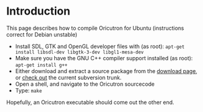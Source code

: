 # Introduction #

This page describes how to compile Oricutron for Ubuntu (instructions correct for Debian unstable)

  * Install SDL, GTK and OpenGL developer files with (as root):
`apt-get install libsdl-dev libgtk-3-dev libgl1-mesa-dev`
  * Make sure you have the GNU C++ compiler support installed (as root):
`apt-get install g++`
  * Either download and extract a source package from the [download page](http://www.petergordon.org.uk/oricutron/), or [check out](http://code.google.com/p/oriculator/source/checkout) the current subversion trunk.
  * Open a shell, and navigate to the Oricutron sourcecode
  * Type:
`make`

Hopefully, an Oricutron executable should come out the other end.